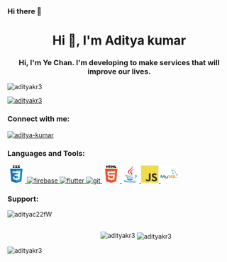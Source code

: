 ### Hi there 👋

<h1 align="center">Hi 👋, I'm Aditya kumar</h1>
<h3 align="center">Hi, I'm Ye Chan. I'm developing to make services that will improve our lives.</h3>
<p align="left"> <img src="https://komarev.com/ghpvc/?username=adityakr3&label=Profile%20views&color=0e75b6&style=flat" alt="adityakr3" /> </p>

<p align="left"> <a href="https://github.com/ryo-ma/github-profile-trophy"><img src="https://github-profile-trophy.vercel.app/?username=adityakr3" alt="adityakr3" /></a> </p>

<h3 align="left">Connect with me:</h3>
<p align="left">
<a href="https://linkedin.com/in/aditya-kumar" target="blank"><img align="center" src="https://raw.githubusercontent.com/rahuldkjain/github-profile-readme-generator/master/src/images/icons/Social/linked-in-alt.svg" alt="aditya-kumar" height="30" width="40" /></a>
</p>

<h3 align="left">Languages and Tools:</h3>
<p align="left"> <a href="https://www.w3schools.com/css/" target="_blank" rel="noreferrer"> <img src="https://raw.githubusercontent.com/devicons/devicon/master/icons/css3/css3-original-wordmark.svg" alt="css3" width="40" height="40"/> </a> <a href="https://firebase.google.com/" target="_blank" rel="noreferrer"> <img src="https://www.vectorlogo.zone/logos/firebase/firebase-icon.svg" alt="firebase" width="40" height="40"/> </a> <a href="https://flutter.dev" target="_blank" rel="noreferrer"> <img src="https://www.vectorlogo.zone/logos/flutterio/flutterio-icon.svg" alt="flutter" width="40" height="40"/> </a> <a href="https://git-scm.com/" target="_blank" rel="noreferrer"> <img src="https://www.vectorlogo.zone/logos/git-scm/git-scm-icon.svg" alt="git" width="40" height="40"/> </a> <a href="https://www.w3.org/html/" target="_blank" rel="noreferrer"> <img src="https://raw.githubusercontent.com/devicons/devicon/master/icons/html5/html5-original-wordmark.svg" alt="html5" width="40" height="40"/> </a> <a href="https://www.java.com" target="_blank" rel="noreferrer"> <img src="https://raw.githubusercontent.com/devicons/devicon/master/icons/java/java-original.svg" alt="java" width="40" height="40"/> </a> <a href="https://developer.mozilla.org/en-US/docs/Web/JavaScript" target="_blank" rel="noreferrer"> <img src="https://raw.githubusercontent.com/devicons/devicon/master/icons/javascript/javascript-original.svg" alt="javascript" width="40" height="40"/> </a> <a href="https://www.mysql.com/" target="_blank" rel="noreferrer"> <img src="https://raw.githubusercontent.com/devicons/devicon/master/icons/mysql/mysql-original-wordmark.svg" alt="mysql" width="40" height="40"/> </a> </p>

<h3 align="left">Support:</h3>
<p><a href="https://www.buymeacoffee.com/adityac22fW"> <img align="left" src="https://cdn.buymeacoffee.com/buttons/v2/default-yellow.png" height="50" width="210" alt="adityac22fW" /></a></p><br><br>

<p><img align="left" src="https://github-readme-stats.vercel.app/api/top-langs?username=adityakr3&show_icons=true&locale=en&layout=compact" alt="adityakr3" /></p>

<p>&nbsp;<img align="center" src="https://github-readme-stats.vercel.app/api?username=adityakr3&show_icons=true&locale=en" alt="adityakr3" /></p>

<p><img align="center" src="https://github-readme-streak-stats.herokuapp.com/?user=adityakr3&" alt="adityakr3" /></p>
